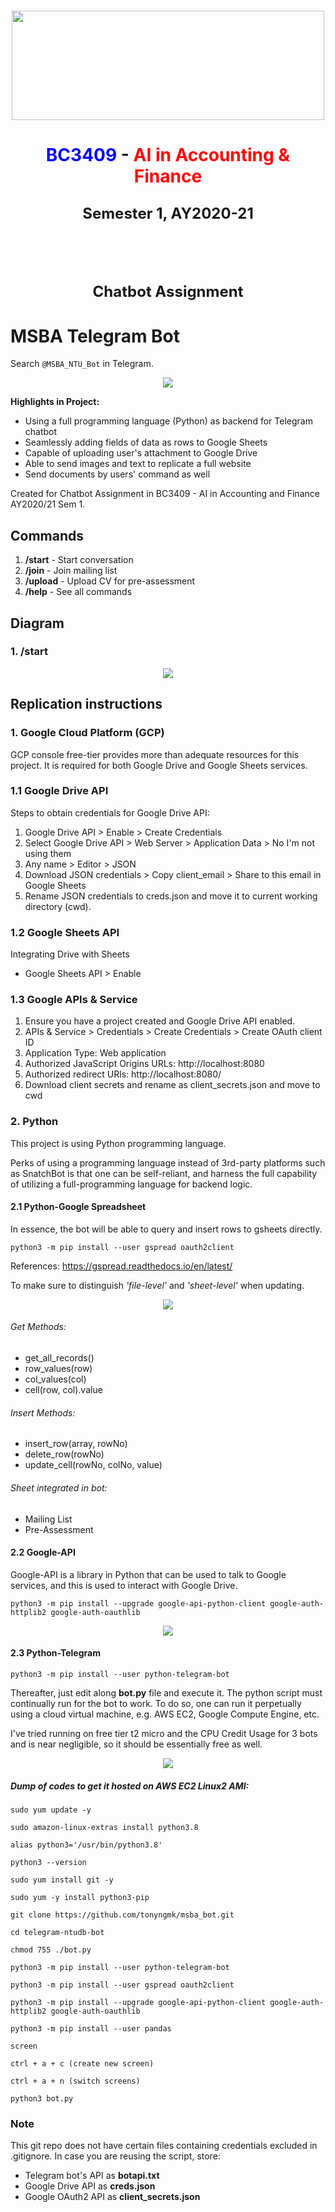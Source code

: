 <h1 align=center><div>
<img src="https://raw.githubusercontent.com/tonyngmk/free_storage/master/Images/NTU%20Logo.png " width="500" height="175" align="middle">
</div>

<h1 align=center><font color='Blue'>BC3409</font> - 
<font color='red'>AI in Accounting & Finance</font>

<font size = 5>Semester 1, AY2020-21</font>

<br></br>
<font size = 5>Chatbot Assignment</font>


# MSBA Telegram Bot
Search `@MSBA_NTU_Bot` in Telegram. 

<p align="center">
  <img src="https://raw.githubusercontent.com/tonyngmk/msba_bot/master/msbaBot.png" />
</p>

**Highlights in Project:**
- Using a full programming language (Python) as backend for Telegram chatbot
- Seamlessly adding fields of data as rows to Google Sheets
- Capable of uploading user's attachment to Google Drive
- Able to send images and text to replicate a full website
- Send documents by users' command as well

Created for Chatbot Assignment in BC3409 - AI in Accounting and Finance AY2020/21 Sem 1.

## Commands
1. **/start** - Start conversation
2. **/join** - Join mailing list
3. **/upload** - Upload CV for pre-assessment
4. **/help** - See all commands

## Diagram

### 1. /start
<p align="center">
  <img src="https://raw.githubusercontent.com/tonyngmk/msba_bot/master/msba_bot_Start.png" />
</p>

## Replication instructions

### 1. Google Cloud Platform (GCP)

GCP console free-tier provides more than adequate resources for this project. It is required for both Google Drive and Google Sheets services.

### 1.1 Google Drive API

Steps to obtain credentials for Google Drive API:
1. Google Drive API > Enable > Create Credentials 
2. Select Google Drive API > Web Server > Application Data > No I'm not using them
3. Any name > Editor > JSON
4. Download JSON credentials > Copy client_email > Share to this email in Google Sheets
5. Rename JSON credentials to creds.json and move it to current working directory (cwd).

### 1.2 Google Sheets API

Integrating Drive with Sheets
- Google Sheets API > Enable

### 1.3 Google APIs & Service

1. Ensure you have a project created and Google Drive API enabled.
2. APIs & Service > Credentials > Create Credentials > Create OAuth client ID
3. Application Type: Web application
4. Authorized JavaScript Origins URLs: http://localhost:8080
5. Authorized redirect URls: http://localhost:8080/
6. Download client secrets and rename as client_secrets.json and move to cwd

### 2. Python 

This project is using Python programming language. 

Perks of using a programming language instead of 3rd-party platforms such as SnatchBot is that one can be self-reliant, and harness the full capability of utilizing a full-programming language for backend logic.

#### 2.1 Python-Google Spreadsheet

In essence, the bot will be able to query and insert rows to gsheets directly.

	python3 -m pip install --user gspread oauth2client

References: https://gspread.readthedocs.io/en/latest/

To make sure to distinguish *'file-level'* and *'sheet-level'* when updating.

<p align="center">
  <img src="https://raw.githubusercontent.com/tonyngmk/msba_bot/master/sheetsDemonstration.png" />
</p>

###### Get Methods:
- get_all_records()
- row_values(row)
- col_values(col)
- cell(row, col).value

###### Insert Methods:
- insert_row(array, rowNo)
- delete_row(rowNo)
- update_cell(rowNo, colNo, value)

###### Sheet integrated in bot:
- Mailing List
- Pre-Assessment

#### 2.2 Google-API

Google-API is a library in Python that can be used to talk to Google services, and this is used to interact with Google Drive.

	python3 -m pip install --upgrade google-api-python-client google-auth-httplib2 google-auth-oauthlib

<p align="center">
  <img src="https://raw.githubusercontent.com/tonyngmk/msba_bot/master/driveDemonstration.png" />
</p>

#### 2.3 Python-Telegram

	python3 -m pip install --user python-telegram-bot

Thereafter, just edit along **bot.py** file and execute it. The python script must continually run for the bot to work. 
To do so, one can run it perpetually using a cloud virtual machine, e.g. AWS EC2, Google Compute Engine, etc. 

I've tried running on free tier t2 micro and the CPU Credit Usage for 3 bots and is near negligible, so it should be essentially free as well.

<p align="center">
  <img src="https://raw.githubusercontent.com/tonyngmk/my-stoic-telebot/master/cpu_cred_usage.png" />
</p>


##### Dump of codes to get it hosted on AWS EC2 Linux2 AMI:

	sudo yum update -y 

	sudo amazon-linux-extras install python3.8

	alias python3='/usr/bin/python3.8'

	python3 --version

	sudo yum install git -y

	sudo yum -y install python3-pip

	git clone https://github.com/tonyngmk/msba_bot.git

	cd telegram-ntudb-bot

	chmod 755 ./bot.py

	python3 -m pip install --user python-telegram-bot

	python3 -m pip install --user gspread oauth2client
	
	python3 -m pip install --upgrade google-api-python-client google-auth-httplib2 google-auth-oauthlib

	python3 -m pip install --user pandas

	screen

	ctrl + a + c (create new screen)

	ctrl + a + n (switch screens)

	python3 bot.py

### Note

This git repo does not have certain files containing credentials excluded in .gitignore. In case you are reusing the script, store:
- Telegram bot's API as **botapi.txt**
- Google Drive API as **creds.json**
- Google OAuth2 API as **client_secrets.json**
